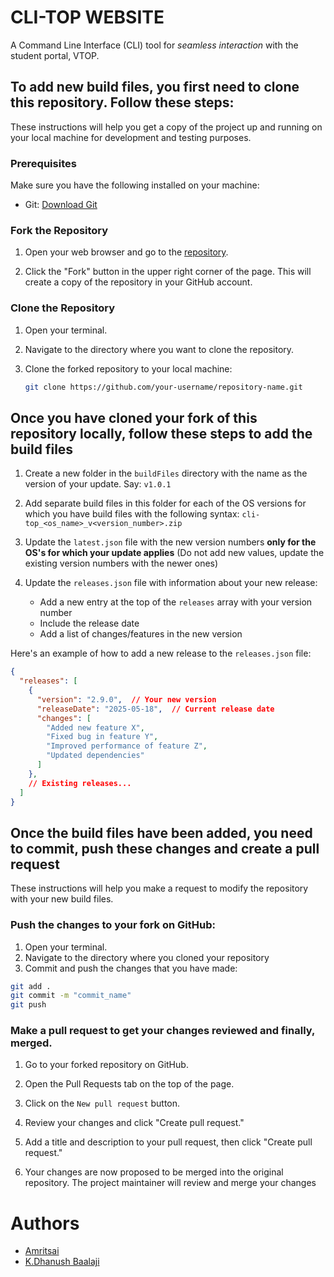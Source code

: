 # CLI-TOP WEBSITE

A Command Line Interface (CLI) tool for _seamless interaction_ with the student portal, VTOP.

## To add new build files, you first need to clone this repository. Follow these steps:

These instructions will help you get a copy of the project up and running on your local machine for development and testing purposes.

### Prerequisites

Make sure you have the following installed on your machine:

- Git: [Download Git](https://git-scm.com/downloads)

### Fork the Repository

1. Open your web browser and go to the [repository](https://github.com/ACM-VIT/cli-top-website).

2. Click the "Fork" button in the upper right corner of the page. This will create a copy of the repository in your GitHub account.

### Clone the Repository

1. Open your terminal.

2. Navigate to the directory where you want to clone the repository.

3. Clone the forked repository to your local machine:
   ```bash
   git clone https://github.com/your-username/repository-name.git
   ```

## Once you have cloned your fork of this repository locally, follow these steps to add the build files

1. Create a new folder in the `buildFiles` directory with the name as the version of your update. Say:
   `v1.0.1`

2. Add separate build files in this folder for each of the OS versions for which you have build files with the following syntax:
   `cli-top_<os_name>_v<version_number>.zip`

3. Update the `latest.json` file with the new version numbers **only for the OS's for which your update applies** (Do not add new values, update the existing version numbers with the newer ones)

4. Update the `releases.json` file with information about your new release:
   - Add a new entry at the top of the `releases` array with your version number
   - Include the release date
   - Add a list of changes/features in the new version

Here's an example of how to add a new release to the `releases.json` file:

```json
{
  "releases": [
    {
      "version": "2.9.0",  // Your new version
      "releaseDate": "2025-05-18",  // Current release date
      "changes": [
        "Added new feature X",
        "Fixed bug in feature Y",
        "Improved performance of feature Z",
        "Updated dependencies"
      ]
    },
    // Existing releases...
  ]
}
```

## Once the build files have been added, you need to commit, push these changes and create a pull request

These instructions will help you make a request to modify the repository with your new build files.

### Push the changes to your fork on GitHub:

1. Open your terminal.
2. Navigate to the directory where you cloned your repository
3. Commit and push the changes that you have made:

```bash
git add .
git commit -m "commit_name"
git push
```

### Make a pull request to get your changes reviewed and finally, merged.

1.  Go to your forked repository on GitHub.

2.  Open the Pull Requests tab on the top of the page.

3.  Click on the `New pull request` button.

4.  Review your changes and click "Create pull request."

5.  Add a title and description to your pull request, then click "Create pull request."

6.  Your changes are now proposed to be merged into the original repository. The project maintainer will review and merge your changes

# Authors

- [Amritsai](https://github.com/gekyxme)
- [K.Dhanush Baalaji](https://github.com/Realitylion)
